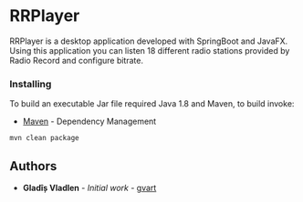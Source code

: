 # RRPlayer

RRPlayer is a desktop application developed with SpringBoot and JavaFX. Using this application you can listen 18 different radio stations provided by Radio Record and configure bitrate.

### Installing

To build an executable Jar file required Java 1.8 and Maven, to build invoke:
* [Maven](https://maven.apache.org/) - Dependency Management

```
mvn clean package
```

## Authors

* **Gladîș Vladlen** - *Initial work* - [gvart](https://github.com/gvart)
